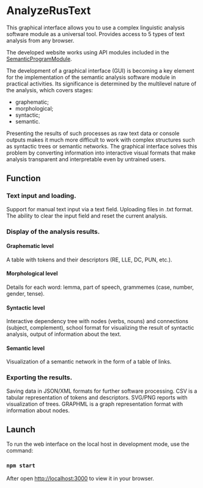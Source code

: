 <h1>AnalyzeRusText</h1>

This graphical interface allows you to use a complex linguistic analysis software module as a universal tool. Provides access to 5 types of text analysis from any browser.

The developed website works using API modules included in the [SemanticProgramModule](https://github.com/Pochepayka/SemanticProgramModule).

The development of a graphical interface (GUI) is becoming a key element for the implementation of the semantic analysis software module in practical activities. 
Its significance is determined by the multilevel nature of the analysis, which covers stages:
<ul>
<li>graphematic; </li>
<li>morphological;</li> 
<li>syntactic;</li>
<li>semantic.</li>
</ul>  
Presenting the results of such processes as raw text data or console outputs makes it much more difficult to work with complex structures such as syntactic trees or semantic networks. The graphical interface solves this problem by converting information into interactive visual formats that make analysis transparent and interpretable even by untrained users.

<h2>Function</h2>

<h3>Text input and loading.</h3>

Support for manual text input via a text field. Uploading files in .txt format. The ability to clear the input field and reset the current analysis. 

<h3>Display of the analysis results.</h3> 

<h4>Graphematic level</h4>
A table with tokens and their descriptors (RE, LLE, DC, PUN, etc.). 

<h4>Morphological level</h4>
Details for each word: lemma, part of speech, grammemes (case, number, gender, tense). 

<h4>Syntactic level</h4>
Interactive dependency tree with nodes (verbs, nouns) and connections (subject, complement), school format for visualizing the result of syntactic analysis, output of information about the text. 

<h4>Semantic level</h4>
Visualization of a semantic network in the form of a table of links.

<h3>Exporting the results. </h3>

Saving data in JSON/XML formats for further software processing. CSV is a tabular representation of tokens and descriptors. SVG/PNG reports with visualization of trees. GRAPHML is a graph representation format with information about nodes.

<h2>Launch</h2>
To run the web interface on the local host in development mode, use the command:
 
### `npm start`
After open [http://localhost:3000](http://localhost:3000) to view it in your browser.




